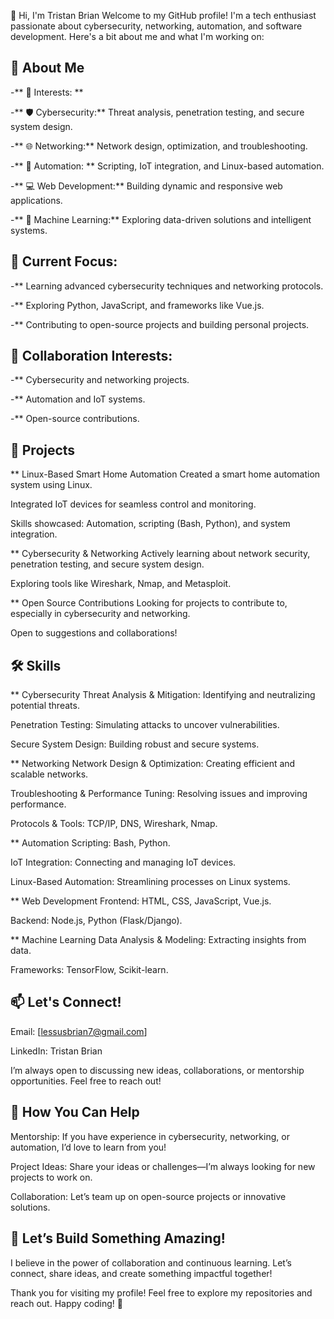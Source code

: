 👋 Hi, I'm Tristan Brian
Welcome to my GitHub profile! I'm a tech enthusiast passionate about cybersecurity, networking, automation, and software development. Here's a bit about me and what I'm working on:

## 🌟 About Me
-** 👀 Interests: **

-** 🛡️ Cybersecurity:** Threat analysis, penetration testing, and secure system design.

-** 🌐 Networking:** Network design, optimization, and troubleshooting.

-** 🤖 Automation: ** Scripting, IoT integration, and Linux-based automation.

-** 💻 Web Development:** Building dynamic and responsive web applications.

-** 🤖 Machine Learning:** Exploring data-driven solutions and intelligent systems.

## 🌱 Current Focus:

-** Learning advanced cybersecurity techniques and networking protocols.

-** Exploring Python, JavaScript, and frameworks like Vue.js.

-** Contributing to open-source projects and building personal projects.

## 💞 Collaboration Interests:

-** Cybersecurity and networking projects.

-** Automation and IoT systems.

-** Open-source contributions.

## 🚀 Projects
** Linux-Based Smart Home Automation
Created a smart home automation system using Linux.

Integrated IoT devices for seamless control and monitoring.

Skills showcased: Automation, scripting (Bash, Python), and system integration.

** Cybersecurity & Networking
Actively learning about network security, penetration testing, and secure system design.

Exploring tools like Wireshark, Nmap, and Metasploit.

** Open Source Contributions
Looking for projects to contribute to, especially in cybersecurity and networking.

Open to suggestions and collaborations!

## 🛠️ Skills
** Cybersecurity
Threat Analysis & Mitigation: Identifying and neutralizing potential threats.

Penetration Testing: Simulating attacks to uncover vulnerabilities.

Secure System Design: Building robust and secure systems.

** Networking
Network Design & Optimization: Creating efficient and scalable networks.

Troubleshooting & Performance Tuning: Resolving issues and improving performance.

Protocols & Tools: TCP/IP, DNS, Wireshark, Nmap.

** Automation
Scripting: Bash, Python.

IoT Integration: Connecting and managing IoT devices.

Linux-Based Automation: Streamlining processes on Linux systems.

** Web Development
Frontend: HTML, CSS, JavaScript, Vue.js.

Backend: Node.js, Python (Flask/Django).

** Machine Learning
Data Analysis & Modeling: Extracting insights from data.

Frameworks: TensorFlow, Scikit-learn.

## 📫 Let's Connect!
Email: [lessusbrian7@gmail.com]

LinkedIn: Tristan Brian

I’m always open to discussing new ideas, collaborations, or mentorship opportunities. Feel free to reach out!

## 🤝 How You Can Help
Mentorship: If you have experience in cybersecurity, networking, or automation, I’d love to learn from you!

Project Ideas: Share your ideas or challenges—I’m always looking for new projects to work on.

Collaboration: Let’s team up on open-source projects or innovative solutions.

## 🎉 Let’s Build Something Amazing!
I believe in the power of collaboration and continuous learning. Let’s connect, share ideas, and create something impactful together!

Thank you for visiting my profile! Feel free to explore my repositories and reach out. Happy coding! 🚀
